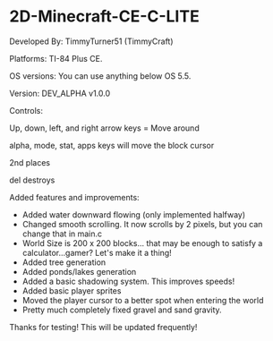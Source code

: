 # 2D-Minecraft-CE-C-LITE
Developed By: TimmyTurner51 (TimmyCraft)


Platforms: TI-84 Plus CE.

OS versions: You can use anything below OS 5.5.

Version: DEV_ALPHA v1.0.0


Controls:

Up, down, left, and right arrow keys = Move around

alpha, mode, stat, apps keys will move the block cursor

2nd places

del destroys

Added features and improvements:
 - Added water downward flowing (only implemented halfway)
 - Changed smooth scrolling. It now scrolls by 2 pixels, but you can change that in main.c
 - World Size is 200 x 200 blocks... that may be enough to satisfy a calculator...gamer? Let's make it a thing!
 - Added tree generation
 - Added ponds/lakes generation
 - Added a basic shadowing system. This improves speeds!
 - Added basic player sprites
 - Moved the player cursor to a better spot when entering the world
 - Pretty much completely fixed gravel and sand gravity.


Thanks for testing! This will be updated frequently!
